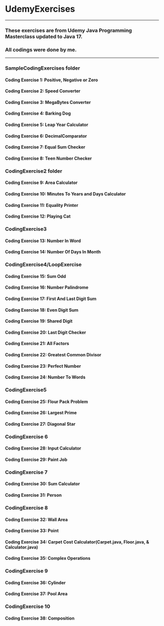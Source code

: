 # UdemyExercises
<hr>

### These exercises are from Udemy Java Programming Masterclass  updated to Java 17. 
### All codings were done by me.

<hr>

### SampleCodingExercises folder
#### Coding Exercise 1: Positive, Negative or Zero
#### Coding Exercise 2: Speed Converter
#### Coding Exercise 3: MegaBytes Converter
#### Coding Exercise 4: Barking Dog
#### Coding Exercise 5: Leap Year Calculator
#### Coding Exercise 6: DecimalComparator
#### Coding Exercise 7: Equal Sum Checker
#### Coding Exercise 8: Teen Number Checker

### CodingExercise2 folder
#### Coding Exercise 9: Area Calculator
#### Coding Exercise 10: Minutes To Years and Days Calculator
#### Coding Exercise 11: Equality Printer
#### Coding Exercise 12: Playing Cat

### CodingExercise3
#### Coding Exercise 13: Number In Word
#### Coding Exercise 14: Number Of Days In Month

### CodingExercise4/LoopExercise
#### Coding Exercise 15: Sum Odd
#### Coding Exercise 16: Number Palindrome
#### Coding Exercise 17: First And Last Digit Sum
#### Coding Exercise 18: Even Digit Sum
#### Coding Exercise 19: Shared Digit
#### Coding Exercise 20: Last Digit Checker
#### Coding Exercise 21: All Factors
#### Coding Exercise 22: Greatest Common Divisor
#### Coding Exercise 23: Perfect Number
#### Coding Exercise 24: Number To Words

### CodingExercise5
#### Coding Exercise 25: Flour Pack Problem
#### Coding Exercise 26: Largest Prime
#### Coding Exercise 27: Diagonal Star

### CodingExercise 6
#### Coding Exercise 28: Input Calculator
#### Coding Exercise 29: Paint Job

### CodingExercise 7
#### Coding Exercise 30: Sum Calculator
#### Coding Exercise 31: Person

### CodingExercise 8
#### Coding Exercise 32: Wall Area
#### Coding Exercise 33: Point
#### Coding Exercise 34: Carpet Cost Calculator(Carpet.java, Floor.java, & Calculator.java)
#### Coding Exercise 35: Complex Operations

### CodingExercise 9
#### Coding Exercise 36: Cylinder
#### Coding Exercise 37: Pool Area

### CodingExercise 10
#### Coding Exercise 38: Composition

